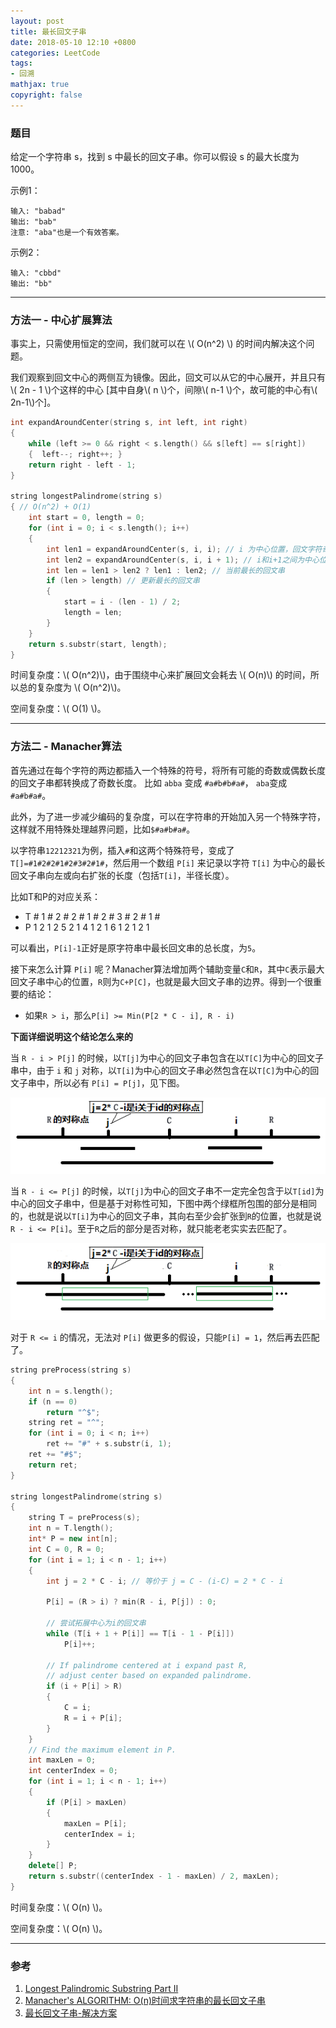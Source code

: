 ```yaml
---
layout: post
title: 最长回文子串
date: 2018-05-10 12:10 +0800
categories: LeetCode
tags:
- 回溯
mathjax: true
copyright: false
---
```



### 题目

给定一个字符串 s，找到 s 中最长的回文子串。你可以假设 s 的最大长度为1000。

示例1：

```text
输入: "babad"
输出: "bab"
注意: "aba"也是一个有效答案。
```

示例2：

```text
输入: "cbbd"
输出: "bb"
```


------------

### 方法一 - 中心扩展算法

事实上，只需使用恒定的空间，我们就可以在 \\( O(n^2) \\) 的时间内解决这个问题。

我们观察到回文中心的两侧互为镜像。因此，回文可以从它的中心展开，并且只有 \\( 2n - 1 \\)个这样的中心
[其中自身\\( n \\)个，间隙\\( n-1 \\)个，故可能的中心有\\( 2n-1\\)个]。

```cpp
int expandAroundCenter(string s, int left, int right)
{
	while (left >= 0 && right < s.length() && s[left] == s[right])
	{  left--; right++; }
	return right - left - 1;
}

string longestPalindrome(string s) 
{ // O(n^2) + O(1)
	int start = 0, length = 0;
	for (int i = 0; i < s.length(); i++)
	{
		int len1 = expandAroundCenter(s, i, i); // i 为中心位置，回文字符奇数个
		int len2 = expandAroundCenter(s, i, i + 1); // i和i+1之间为中心位置，回文字符偶数个
		int len = len1 > len2 ? len1 : len2; // 当前最长的回文串
		if (len > length) // 更新最长的回文串
		{
			start = i - (len - 1) / 2;
			length = len;
		}
	}
	return s.substr(start, length);
}
```

时间复杂度：\\( O(n^2)\\)，由于围绕中心来扩展回文会耗去 \\( O(n)\\) 的时间，所以总的复杂度为 \\( O(n^2)\\)。

空间复杂度：\\( O(1) \\)。 


------

### 方法二 - Manacher算法

首先通过在每个字符的两边都插入一个特殊的符号，将所有可能的奇数或偶数长度的回文子串都转换成了奇数长度。
比如 ``abba`` 变成 ``#a#b#b#a#``， ``aba``变成 ``#a#b#a#``。

此外，为了进一步减少编码的复杂度，可以在字符串的开始加入另一个特殊字符，这样就不用特殊处理越界问题，比如``$#a#b#a#``。

以字符串``12212321``为例，插入``#``和这两个特殊符号，变成了``T[]=#1#2#2#1#2#3#2#1#``，然后用一个数组 ``P[i]`` 来记录以字符 ``T[i]`` 为中心的最长回文子串向左或向右扩张的长度（包括``T[i]``，半径长度）。

比如T和P的对应关系：

* T # 1 # 2 # 2 # 1 # 2 # 3 # 2 # 1 #
* P 1 2 1 2 5 2 1 4 1 2 1 6 1 2 1 2 1

可以看出，``P[i]-1``正好是原字符串中最长回文串的总长度，为``5``。

接下来怎么计算 ``P[i]`` 呢？Manacher算法增加两个辅助变量``C``和``R``，其中``C``表示最大回文子串中心的位置，``R``则为``C+P[C]``，也就是最大回文子串的边界。得到一个很重要的结论：

* 如果``R > i``，那么``P[i] >= Min(P[2 * C - i], R - i)``

**下面详细说明这个结论怎么来的**

当 ``R - i > P[j]`` 的时候，以``T[j]``为中心的回文子串包含在以``T[C]``为中心的回文子串中，由于 ``i`` 和 ``j`` 对称，以``T[i]``为中心的回文子串必然包含在以``T[C]``为中心的回文子串中，所以必有 ``P[i] = P[j]``，见下图。

![1](/posts_res/2018-05-10-LongestPalindromicSubstring/1.png)

当 ``R - i <= P[j]`` 的时候，以``T[j]``为中心的回文子串不一定完全包含于以``T[id]``为中心的回文子串中，但是基于对称性可知，下图中两个绿框所包围的部分是相同的，也就是说以``T[i]``为中心的回文子串，其向右至少会扩张到``R``的位置，也就是说 ``R - i <= P[i]``。至于``R``之后的部分是否对称，就只能老老实实去匹配了。

![2](/posts_res/2018-05-10-LongestPalindromicSubstring/2.png)

对于 ``R <= i`` 的情况，无法对 ``P[i]`` 做更多的假设，只能``P[i] = 1``，然后再去匹配了。

```cpp
string preProcess(string s) 
{
	int n = s.length();
	if (n == 0) 
		return "^$";
	string ret = "^";
	for (int i = 0; i < n; i++)
		ret += "#" + s.substr(i, 1);
	ret += "#$";
	return ret;
}

string longestPalindrome(string s) 
{
	string T = preProcess(s);
	int n = T.length();
	int* P = new int[n];
	int C = 0, R = 0;
	for (int i = 1; i < n - 1; i++) 
	{
		int j = 2 * C - i; // 等价于 j = C - (i-C) = 2 * C - i

		P[i] = (R > i) ? min(R - i, P[j]) : 0;

		// 尝试拓展中心为i的回文串
		while (T[i + 1 + P[i]] == T[i - 1 - P[i]])
			P[i]++;

		// If palindrome centered at i expand past R, 
		// adjust center based on expanded palindrome.
		if (i + P[i] > R) 
		{
			C = i;
			R = i + P[i];
		}
	}
	// Find the maximum element in P.
	int maxLen = 0;
	int centerIndex = 0;
	for (int i = 1; i < n - 1; i++) 
	{
		if (P[i] > maxLen) 
		{
			maxLen = P[i];
			centerIndex = i;
		}
	}
	delete[] P;
	return s.substr((centerIndex - 1 - maxLen) / 2, maxLen);
}
```

时间复杂度：\\( O(n) \\)。

空间复杂度：\\( O(n) \\)。


------

### 参考

>
1. [Longest Palindromic Substring Part II](https://articles.leetcode.com/longest-palindromic-substring-part-ii/)
2. [Manacher's ALGORITHM: O(n)时间求字符串的最长回文子串 ](https://www.felix021.com/blog/read.php?2040)
3. [最长回文子串-解决方案](https://leetcode-cn.com/problems/longest-palindromic-substring/solution/)
